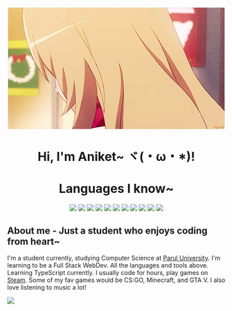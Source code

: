 <p align="center">
  <img src="hm.gif" alt="weeeeee" />
</p>

<h1 align="center">Hi, I'm Aniket~ ヾ(・ω・*)!</h1>

<h1 align="center">Languages I know~</h1>
<p align="center">
  <img
    src="https://img.shields.io/badge/Python-3776AB?style=for-the-badge&logo=python&logoColor=white"
  />
  <img
    src="https://img.shields.io/badge/JavaScript-323330?style=for-the-badge&logo=javascript&logoColor=F7DF1E"
  />
  <img
    src="https://img.shields.io/badge/HTML5-E34F26?style=for-the-badge&logo=html5&logoColor=white"
  />
  <img
    src="https://img.shields.io/badge/CSS3-1572B6?style=for-the-badge&logo=css3&logoColor=white"
  />
  <img
    src="https://img.shields.io/badge/MySQL-00000F?style=for-the-badge&logo=mysql&logoColor=white"
  />
  <img
    src="https://img.shields.io/badge/MongoDB-4EA94B?style=for-the-badge&logo=mongodb&logoColor=white"
  />
  <img
    src="https://img.shields.io/badge/Node.js-339933?style=for-the-badge&logo=nodedotjs&logoColor=white"
  />
  <img
    src="https://img.shields.io/badge/Jupyter-F37626.svg?&style=for-the-badge&logo=Jupyter&logoColor=white"
  />
  <img
    src="https://img.shields.io/badge/Git-F05032?style=for-the-badge&logo=git&logoColor=white"
  />
  <img
    src="https://img.shields.io/badge/Heroku-430098?style=for-the-badge&logo=heroku&logoColor=white"
  />
  <img
    src="https://img.shields.io/badge/replit-667881?style=for-the-badge&logo=replit&logoColor=white"
  />

  ## About me - Just a student who enjoys coding from heart~
  I'm a student currently, studying Computer Science at
  <a href="https://www.paruluniversity.ac.in/">Parul University</a>. I'm
  learning to be a Full Stack WebDev. All the languages and tools above. Learning TypeScript currently. I usually
  code for hours, play games on
  <a href="https://steamcommunity.com/id/mightykillrr/">Steam</a>. Some of my
  fav games would be CS:GO, Minecraft, and GTA V. I also love listening to music
  a lot!

  <img src="https://count.getloli.com/get/@mightykillrr?theme=moebooruGet" />
</p>
